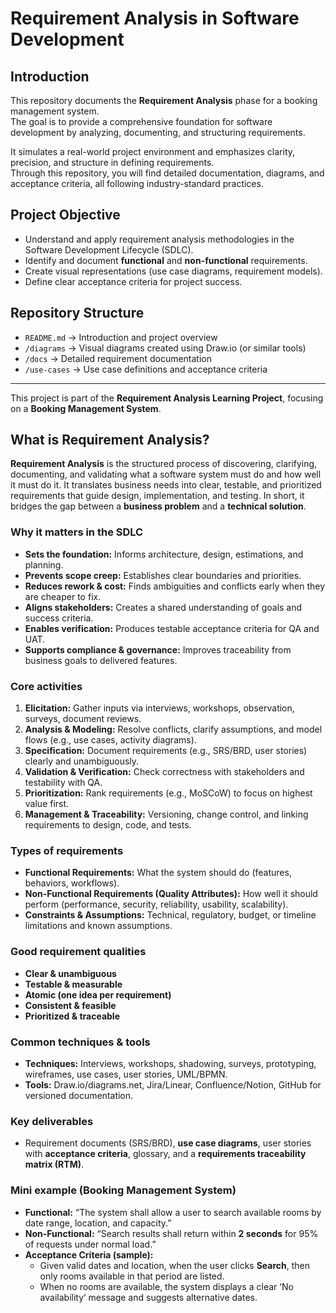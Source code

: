 # Requirement Analysis in Software Development

## Introduction

This repository documents the **Requirement Analysis** phase for a booking management system.  
The goal is to provide a comprehensive foundation for software development by analyzing, documenting, and structuring requirements.  

It simulates a real-world project environment and emphasizes clarity, precision, and structure in defining requirements.  
Through this repository, you will find detailed documentation, diagrams, and acceptance criteria, all following industry-standard practices.  

## Project Objective

- Understand and apply requirement analysis methodologies in the Software Development Lifecycle (SDLC).  
- Identify and document **functional** and **non-functional** requirements.  
- Create visual representations (use case diagrams, requirement models).  
- Define clear acceptance criteria for project success.  

## Repository Structure

- `README.md` → Introduction and project overview  
- `/diagrams` → Visual diagrams created using Draw.io (or similar tools)  
- `/docs` → Detailed requirement documentation  
- `/use-cases` → Use case definitions and acceptance criteria  

---

This project is part of the **Requirement Analysis Learning Project**, focusing on a **Booking Management System**.

## What is Requirement Analysis?

**Requirement Analysis** is the structured process of discovering, clarifying, documenting, and validating what a software system must do and how well it must do it. It translates business needs into clear, testable, and prioritized requirements that guide design, implementation, and testing. In short, it bridges the gap between a **business problem** and a **technical solution**.

### Why it matters in the SDLC

- **Sets the foundation:** Informs architecture, design, estimations, and planning.
- **Prevents scope creep:** Establishes clear boundaries and priorities.
- **Reduces rework & cost:** Finds ambiguities and conflicts early when they are cheaper to fix.
- **Aligns stakeholders:** Creates a shared understanding of goals and success criteria.
- **Enables verification:** Produces testable acceptance criteria for QA and UAT.
- **Supports compliance & governance:** Improves traceability from business goals to delivered features.

### Core activities

1. **Elicitation:** Gather inputs via interviews, workshops, observation, surveys, document reviews.
2. **Analysis & Modeling:** Resolve conflicts, clarify assumptions, and model flows (e.g., use cases, activity diagrams).
3. **Specification:** Document requirements (e.g., SRS/BRD, user stories) clearly and unambiguously.
4. **Validation & Verification:** Check correctness with stakeholders and testability with QA.
5. **Prioritization:** Rank requirements (e.g., MoSCoW) to focus on highest value first.
6. **Management & Traceability:** Versioning, change control, and linking requirements to design, code, and tests.

### Types of requirements

- **Functional Requirements:** What the system should do (features, behaviors, workflows).
- **Non-Functional Requirements (Quality Attributes):** How well it should perform (performance, security, reliability, usability, scalability).
- **Constraints & Assumptions:** Technical, regulatory, budget, or timeline limitations and known assumptions.

### Good requirement qualities

- **Clear & unambiguous**
- **Testable & measurable**
- **Atomic (one idea per requirement)**
- **Consistent & feasible**
- **Prioritized & traceable**

### Common techniques & tools

- **Techniques:** Interviews, workshops, shadowing, surveys, prototyping, wireframes, use cases, user stories, UML/BPMN.
- **Tools:** Draw.io/diagrams.net, Jira/Linear, Confluence/Notion, GitHub for versioned documentation.

### Key deliverables

- Requirement documents (SRS/BRD), **use case diagrams**, user stories with **acceptance criteria**, glossary, and a **requirements traceability matrix (RTM)**.

### Mini example (Booking Management System)

- **Functional:** “The system shall allow a user to search available rooms by date range, location, and capacity.”
- **Non-Functional:** “Search results shall return within **2 seconds** for 95% of requests under normal load.”
- **Acceptance Criteria (sample):**
  - Given valid dates and location, when the user clicks **Search**, then only rooms available in that period are listed.
  - When no rooms are available, the system displays a clear ‘No availability’ message and suggests alternative dates.

